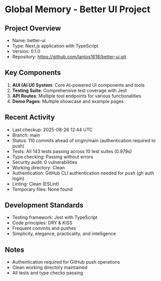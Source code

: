 # Global Memory - Better UI Project

## Project Overview
- Name: better-ui
- Type: Next.js application with TypeScript
- Version: 0.1.0
- Repository: https://github.com/lantos1618/better-ui.git

## Key Components
1. **AUI (AI UI) System**: Core AI-powered UI components and tools
2. **Testing Suite**: Comprehensive test coverage with Jest
3. **API Routes**: Multiple tool endpoints for various functionalities
4. **Demo Pages**: Multiple showcase and example pages

## Recent Activity
- Last checkup: 2025-08-26 12:44 UTC
- Branch: main  
- Status: 110 commits ahead of origin/main (authentication required to push)
- Tests: All 143 tests passing across 10 test suites (0.979s)
- Type checking: Passing without errors
- Security audit: 0 vulnerabilities
- Working directory: Clean
- Authentication: GitHub CLI authentication needed for push (gh auth login)
- Linting: Clean (ESLint)
- Temporary files: None found

## Development Standards
- Testing framework: Jest with TypeScript
- Code principles: DRY & KISS
- Frequent commits and pushes
- Simplicity, elegance, practicality, and intelligence

## Notes
- Authentication required for GitHub push operations
- Clean working directory maintained
- All tests and type checks passing